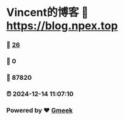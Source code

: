 # Vincent的博客 :link: https://blog.npex.top 
### :page_facing_up: [26](https://blog.npex.top/tag.html) 
### :speech_balloon: 0 
### :hibiscus: 87820 
### :alarm_clock: 2024-12-14 11:07:10 
### Powered by :heart: [Gmeek](https://github.com/Meekdai/Gmeek)
